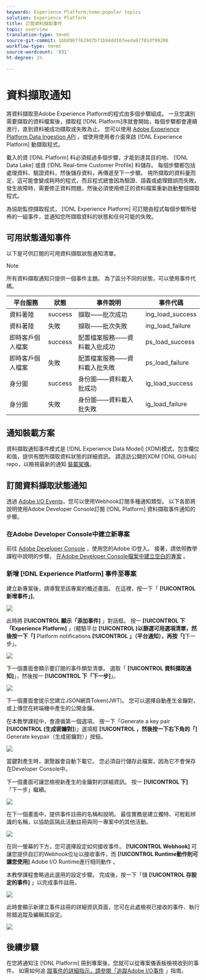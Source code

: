 ```yaml
---
keywords: Experience Platform;home;popular topics
solution: Experience Platform
title: 訂閱資料擷取事件
topic: overview
translation-type: tm+mt
source-git-commit: 1bb896f7629d7b71b94dd107eeda87701df99208
workflow-type: tm+mt
source-wordcount: '831'
ht-degree: 1%

---
```



# 資料擷取通知

將資料擷取至Adobe Experience Platform的程式由多個步驟組成。 一旦您識別需要擷取的資料檔案後，擷取程 [!DNL Platform]序就會開始，每個步驟都會連續進行，直到資料被成功擷取或失敗為止。 您可以使用 [Adobe Experience Platform Data Ingestion API](https://www.adobe.io/apis/experienceplatform/home/api-reference.html#!acpdr/swagger-specs/ingest-api.yaml) ，或使用使用者介面來啟 [!DNL Experience Platform] 動擷取程式。

載入的資 [!DNL Platform] 料必須經過多個步驟，才能到達其目的地、 [!DNL Data Lake] 或資 [!DNL Real-time Customer Profile] 料儲存。 每個步驟都包括處理資料、驗證資料，然後儲存資料，再傳遞至下一步驟。 視所擷取的資料量而定，這可能會變成耗時的程式，而且程式總會因為驗證、語義或處理錯誤而失敗。 發生故障時，需要修正資料問題，然後必須使用修正的資料檔案重新啟動整個擷取程式。

為協助監控擷取程式， [!DNL Experience Platform] 可訂閱由程式每個步驟所發佈的一組事件，並通知您所擷取資料的狀態和任何可能的失敗。

## 可用狀態通知事件

以下是可供訂閱的可用資料擷取狀態通知清單。

>[!NOTE]
>
>所有資料擷取通知只提供一個事件主題。 為了區分不同的狀態，可以使用事件代碼。

| 平台服務 | 狀態 | 事件說明 | 事件代碼 |
| ---------------- | ------ | ----------------- | ---------- |
| 資料著陸 | success | 擷取——批次成功 | ing_load_success |
| 資料著陸 | 失敗 | 擷取——批次失敗 | ing_load_failure |
| 即時客戶個人檔案 | success | 配置檔案服務——資料載入批成功 | ps_load_success |
| 即時客戶個人檔案 | 失敗 | 配置檔案服務——資料載入批失敗 | ps_load_failure |
| 身分圖 | success | 身份圖——資料載入批成功 | ig_load_success |
| 身分圖 | 失敗 | 身份圖——資料載入批失敗 | ig_load_failure |

## 通知裝載方案

資料擷取通知事件模式是 [!DNL Experience Data Model] (XDM)模式，包含欄位和值，提供有關所擷取資料狀態的詳細資訊。 請造訪公開的XDM [!DNL GitHub] repo，以檢視最新的通知 [裝載架構](https://github.com/adobe/xdm/blob/master/schemas/notifications/ingestion.schema.json)。

## 訂閱資料擷取狀態通知

透過 [Adobe I/O Events](https://www.adobe.io/apis/experienceplatform/events.html)，您可以使用Webhook訂閱多種通知類型。 以下各節將說明使用Adobe Developer Console訂閱 [!DNL Platform] 資料擷取事件通知的步驟。

### 在Adobe Developer Console中建立新專案

前往 [Adobe Developer Console](https://www.adobe.com/go/devs_console_ui) ，使用您的Adobe ID登入。 接著，請依照教學課程中說明的步驟， [在Adobe Developer Console檔案中建立空白的專案](https://www.adobe.io/apis/experienceplatform/console/docs.html#!AdobeDocs/adobeio-console/master/projects-empty.md) 。

### 新增 [!DNL Experience Platform] 事件至專案

建立新專案後，請導覽至該專案的概述畫面。 在這裡，按一下「 **[!UICONTROL 新增事件」]**。

![](../images/quality/subscribe-events/add-event-button.png)

此時將 **[!UICONTROL 顯示「添加事件]** 」對話框。 按一 **[!UICONTROL 下「Experience Platform]** 」(體驗平台 **[!UICONTROL )以篩選可用選項清單，然後按一下「]** Platform notifications **[!UICONTROL 」（平台通知），再按「]**&#x200B;下一步」。

![](../images/quality/subscribe-events/select-platform-events.png)

下一個畫面會顯示要訂閱的事件類型清單。 選取「 **[!UICONTROL 資料擷取通知]**」，然後按一 **[!UICONTROL 下「下一步]**」。

![](../images/quality/subscribe-events/choose-event-subscriptions.png)

下一個畫面會提示您建立JSON網頁Token(JWT)。 您可以選擇自動產生金鑰對，或上傳您在終端機中產生的公開金鑰。

在本教學課程中，會遵循第一個選項。 按一下「Generate a key pair **[!UICONTROL (生成密鑰對]**)」選項框 **[!UICONTROL ，然後按一下右下角的「]** Generate keypair（生成密鑰對）」按鈕。

![](../images/quality/subscribe-events/generate-keypair.png)

當鍵對產生時，瀏覽器會自動下載它。 您必須自行儲存此檔案，因為它不會保存在Developer Console中。

下一個畫面可讓您檢視新產生的金鑰對的詳細資訊。 按一 **[!UICONTROL 下]** 「下一步」繼續。

![](../images/quality/subscribe-events/keypair-generated.png)

在下一個畫面中，提供事件註冊的名稱和說明。 最佳實務是建立獨特、可輕鬆辨識的名稱，以協助區隔此活動註冊與同一專案中的其他活動。

![](../images/quality/subscribe-events/registration-details.png)

在同一螢幕的下方，您可選擇設定如何接收事件。 **[!UICONTROL Webhook]** 可讓您提供自訂的Webhook位址以接收事件，而 **[!UICONTROL Runtime動作則可讓您使用]** Adobe I/O Runtime進行相同動作 [](https://www.adobe.io/apis/experienceplatform/runtime/docs.html)。

本教學課程會略過此選用的設定步驟。 完成後，按一下「儲 **[!UICONTROL 存設定的事件]** 」以完成事件註冊。

![](../images/quality/subscribe-events/receive-events.png)

此時會顯示新建立事件註冊的詳細資訊頁面，您可在此處檢視已接收的事件、執行除錯追蹤及編輯其設定。

![](../images/quality/subscribe-events/registration-complete.png)

## 後續步驟

在您將通知注 [!DNL Platform] 冊到專案後，您就可以從專案儀表板檢視收到的事件。 如需如何追 [蹤事件的詳細指示，請參閱「追蹤Adobe I/O事件](https://www.adobe.io/apis/experienceplatform/events/docs.html#!adobedocs/adobeio-events/master/support/tracing.md) 」指南。

